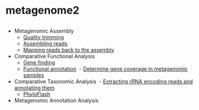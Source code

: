 # metagenome2
## 
* Metagenomic Assembly 
  - [Quality trimming ](https://github.com/xiucz/metagenome2/wiki/002)
  - [Assembling reads](https://github.com/xiucz/metagenome2/wiki/003)
  - [Mapping reads back to the assembly](https://github.com/xiucz/metagenome2/wiki/004)
* Comparative Functional Analysis 
  - [Gene finding](https://github.com/xiucz/metagenome2/wiki/005)
  - [Functional annotation](https://github.com/xiucz/metagenome2/wiki/006)
  - [Determine gene coverage in metagenomic samples](https://github.com/xiucz/metagenome2/wiki/006)
* Comparative Taxonomic Analysis
  - [Extracting rRNA encoding reads and annotating them](https://github.com/xiucz/metagenome2/wiki/007)
  - [PhyloFlash](https://github.com/HRGV/phyloFlash)
* Metagenomic Annotation Analysis
